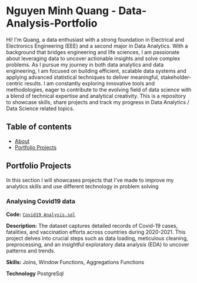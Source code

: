 # Nguyen Minh Quang - Data-Analysis-Portfolio
Hi! I'm Quang, a data enthusiast with a strong foundation in Electrical and Electronics Engineering (EEE) and a second major in Data Analytics. With a background that bridges engineering and life sciences, I am passionate about leveraging data to uncover actionable insights and solve complex problems.
As I pursue my journey in both data analytics and data engineering, I am focused on building efficient, scalable data systems and applying advanced statistical techniques to deliver meaningful, stakeholder-centric results. I am constantly exploring innovative tools and methodologies, eager to contribute to the evolving field of data science with a blend of technical expertise and analytical creativity.
This is a repository to showcase skills, share projects and track my progress in Data Analytics / Data Science related topics.

## Table of contents
- [About](https://github.com/Quang0608/Data-Analysis-Portfolio/blob/main/README.md#about)
- [Portfolio Projects](https://github.com/Quang0608/Data-Analysis-Portfolio/blob/main/README.md#portfolio-projects)


## Portfolio Projects
In this section I will showcases projects that I've made to improve my analytics skills and use different technology in problem solving
### Analysing Covid19 data
**Code:** [`Covid19 Analysis.sql`](https://github.com/Quang0608/PortfolioProject/blob/main/src/sql/Covid19_Data_Exploration.sql)

**Description:** The dataset captures detailed records of Covid-19 cases, fatalities, and vaccination efforts across countries during 2020-2021. This project delves into crucial steps such as data loading, meticulous cleaning, preprocessing, and an insightful exploratory data analysis (EDA) to uncover patterns and trends.

**Skills:** Joins, Window Functions, Aggregations Functions

**Technology** PostgreSql
